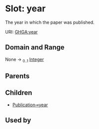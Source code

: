 
# Slot: year


The year in which the paper was published.

URI: [GHGA:year](https://w3id.org/GHGA/year)


## Domain and Range

None &#8594;  <sub>0..1</sub> [Integer](types/Integer.md)

## Parents


## Children

 *  [Publication➞year](Publication_year.md)

## Used by

